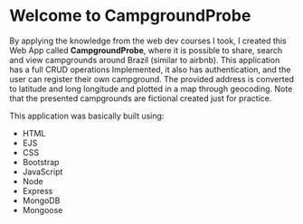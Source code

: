 # Welcome to CampgroundProbe
By applying the knowledge from the web dev courses I took, I created this Web App called **CampgroundProbe**, where it is possible to share, search and view campgrounds around Brazil (similar to airbnb). This application has a full  CRUD operations Implemented, it also has authentication, and the user can register their own campground. The provided address is converted to latitude and long longitude and plotted in a map through geocoding. Note that the presented campgrounds are fictional created just for practice. 

This application was basically built using:

 - HTML
 - EJS
 - CSS
 - Bootstrap
 - JavaScript
 - Node
 - Express
 - MongoDB
 - Mongoose
